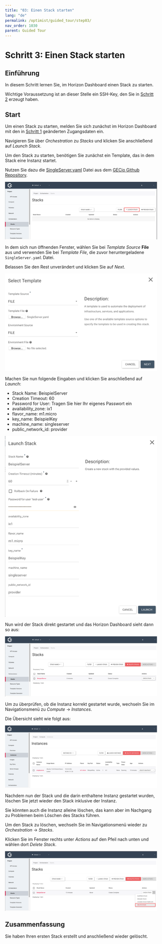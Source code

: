 ```yaml
---
title: "03: Einen Stack starten"
lang: "de"
permalink: /optimist/guided_tour/step03/
nav_order: 1030
parent: Guided Tour
---
```


# Schritt 3: Einen Stack starten

## Einführung

In diesem Schritt lernen Sie, im Horizon Dashboard
einen Stack zu starten.

Wichtige Voraussetzung ist an dieser Stelle ein SSH-Key, den Sie in
[Schritt 2](/optimist/guided_tour/step02/) erzeugt haben.

## Start

Um einen Stack zu starten, melden Sie sich zunächst im Horizon Dashboard
mit den in [Schritt 1](/optimist/guided_tour/step01/) geänderten Zugangsdaten ein.

Navigieren Sie über *Orchestration* zu *Stacks* und klicken Sie anschließend auf *Launch Stack*.

Um den Stack zu starten, benötigen Sie zunächst ein Template,
das in dem Stack eine Instanz startet.

Nutzen Sie dazu die [SingleServer.yaml](https://github.com/gecio/openstack_examples/blob/master/heat/templates/SingleServer/SingleServer.yaml) Datei aus dem [GECio Github Repository](https://github.com/gecio/).

![](attachments/13536111.png)

In dem sich nun öffnenden Fenster, wählen Sie bei *Template Source*
**File** aus und verwenden Sie bei *Template File*, die zuvor heruntergeladene `SingleServer.yaml` Datei.

Belassen Sie den Rest unverändert und klicken Sie auf *Next*.

![](attachments/13536112.png)

Machen Sie nun folgende Eingaben und klicken Sie anschließend auf *Launch*:

- Stack Name: BeispielServer
- Creation Timeout: 60
- Password for User: Tragen Sie hier Ihr eigenes Passwort ein
- availability\_zone: ix1
- flavor\_name: m1.micro
- key\_name: BeispielKey
- machine\_name: singleserver
- public\_network\_id: provider

![](attachments/13536113.png)

Nun wird der Stack direkt gestartet und das Horizon Dashboard
sieht dann so aus:

![](attachments/13536114.png)

Um zu überprüfen, ob die Instanz korrekt gestartet wurde, wechseln Sie im Navigationsmenü zu *Compute* → *Instances*.

Die Übersicht sieht  wie folgt aus:

![](attachments/13536115.png)

Nachdem nun der Stack und die darin enthaltene Instanz
gestartet wurden, löschen Sie jetzt wieder den Stack inklusive der Instanz.

Sie könnten auch die Instanz alleine löschen, das kann aber im Nachgang
zu Problemen beim Löschen des Stacks führen.

Um den Stack zu löschen, wechseln Sie im Navigationsmenü wieder zu
*Orchestration* → *Stacks*.

Klicken Sie im Fenster rechts unter *Actions* auf den Pfeil nach unten und wählen dort *Delete Stack*.

![](attachments/13536116.png)

## Zusammenfassung

Sie haben Ihren ersten Stack erstellt und anschließend wieder gelöscht.
